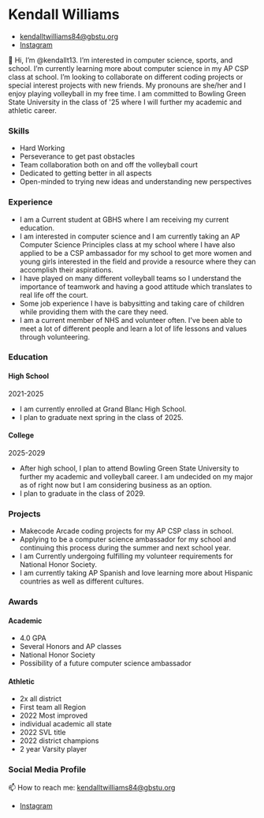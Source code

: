 # Kendall Williams


* [kendalltwilliams84@gbstu.org](mailto:kendalltwilliams84@gbstu.org) 
* [Instagram](https://www.instagram.com/kendalltw13?igsh=NG9kdHVhNm11NHZ2&utm_source=qr)


 
 

👋 Hi, I’m @kendallt13. I’m interested in computer science, sports, and school. I’m currently learning more about computer science in my AP CSP class at school.
I’m looking to collaborate on different coding projects or special interest projects with new friends. My pronouns are she/her
and I enjoy playing volleyball in my free time. I am committed to Bowling Green State University in the class of '25 where I will further my academic and athletic career.



### Skills
* Hard Working 
* Perseverance to get past obstacles
* Team collaboration both on and off the volleyball court
* Dedicated to getting better in all aspects
* Open-minded to trying new ideas and understanding new perspectives



### Experience 
* I am a Current student at GBHS where I am receiving my current education.
* I am interested in computer science and I am currently taking an AP Computer Science Principles class at my school where I have also applied to be a CSP ambassador for my school to get more women and young girls interested in the field and provide a resource where they can accomplish their aspirations.
* I have played on many different volleyball teams so I understand the importance of teamwork and having a good attitude which translates to real life off the court.
* Some job experience I have is babysitting and taking care of children while providing them with the care they need.
* I am a current member of NHS and volunteer often. I've been able to meet a lot of different people and learn a lot of life lessons and values through volunteering.

 



### Education 



#### High School 

2021-2025


* I am currently enrolled at Grand Blanc High School. 
* I plan to graduate next spring in the class of 2025.



 #### College 

2025-2029


 
* After high school, I plan to attend Bowling Green State University to further my academic and volleyball career. I am undecided on my major as of right now but I am considering business as an option.
* I plan to graduate in the class of 2029.

 
 

### Projects 
* Makecode Arcade coding projects for my AP CSP class in school.
* Applying to be a computer science ambassador for my school and continuing this process during the summer and next school year.
* I am Currently undergoing fulfilling my volunteer requirements for National Honor Society.
* I am currently taking AP Spanish and love learning more about Hispanic countries as well as different cultures.
 


### Awards 


#### Academic
* 4.0 GPA
* Several Honors and AP classes
* National Honor Society
* Possibility of a future computer science ambassador


#### Athletic
* 2x all district
* First team all Region
* 2022 Most improved
* individual academic all state
* 2022 SVL title
* 2022 district champions
* 2 year Varsity player

 
 
### Social Media Profile 

<p align='center'> 

   📫 How to reach me: <a href='mailto:kendalltwilliams84@gbstu.org'>kendalltwilliams84@gbstu.org</a> 
* [Instagram](https://www.instagram.com/kendalltw13?igsh=NG9kdHVhNm11NHZ2&utm_source=qr)</p> 

 




<!---
kendallt13/kendallt13 is a ✨ special ✨ repository because its `README.md` (this file) appears on your GitHub profile.
You can click the Preview link to take a look at your changes.
--->
